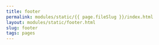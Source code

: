 ```yaml
---
title: footer
permalink: modules/static/{{ page.fileSlug }}/index.html
layout: modules/static/footer.html
slug: footer
tags: pages
---
```



